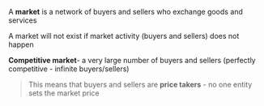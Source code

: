 A **market** is a network of buyers and sellers who exchange goods and services

A market will not exist if market activity (buyers and sellers) does not happen

**Competitive market**- a very large number of buyers and sellers (perfectly competitive - infinite buyers/sellers)

> This means that buyers and sellers are **price takers** - no one entity sets the market price
